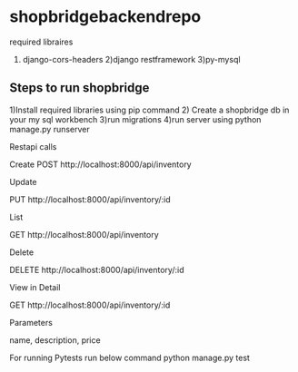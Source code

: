 # shopbridgebackendrepo
required libraires
1) django-cors-headers
2)django restframework
3)py-mysql

Steps to run shopbridge
-----------------------
1)Install required libraries using pip command
2) Create a shopbridge db in your my sql workbench
3)run migrations
4)run server using python manage.py runserver

Restapi calls

Create
 POST http://localhost:8000/api/inventory

Update

PUT http://localhost:8000/api/inventory/:id

List

GET http://localhost:8000/api/inventory

Delete

DELETE http://localhost:8000/api/inventory/:id

View in Detail

GET http://localhost:8000/api/inventory/:id

Parameters

name,
description,
price


For running Pytests run below command
python manage.py test
